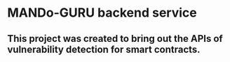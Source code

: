 # MANDo-GURU backend service

## This project was created to bring out the APIs of vulnerability detection for smart contracts.
